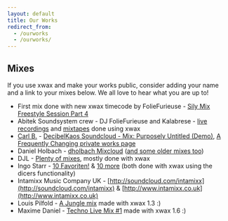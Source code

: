 ```yaml
---
layout: default
title: Our Works
redirect_from:
  - /ourworks
  - /ourworks/
---
```


## Mixes


If you use xwax and make your works public, consider adding your name and a link to your mixes below. We all love to hear what you are up to!

  * First mix done with new xwax timecode by FolieFurieuse - [Sily Mix Freestyle Session Part 4](https://soundcloud.com/abitek-soundsystem/foliefurieuse-sily-mix-session-4)
  * Abitek Soundsystem crew - DJ FolieFurieuse and Kalabrese - [live recordings](http://abitek.org/p/recordings.html) and [mixtapes](http://abitek.org/p/mixtapes-abitek.html) done using xwax
  * [Carl B.](decibelkaos@udubstep.com) - [DecibelKaos Soundcloud - Mix: Purposely Untitled (Demo)](http://www.soundcloud.com/DecibelKaos), [A Frequently Changing private works page](http://www.udubstep.com/DecibelKaos)
  * Daniel Holbach - [dholbach Mixcloud](http://www.mixcloud.com/dholbach) ([and some older mixes too](http://daniel.holba.ch/blog/mixtapes))
  * DJL - [Plenty of mixes](http://www.dj-djl.com), mostly done with xwax
  * Ingo Starr - [10 Favoriten!](http://soundcloud.com/ingo-starr/10-favoriten) & [10 more](http://www.mixcloud.com/Ingo_Starr/ingo-starr-10-more/) (both done with xwax using the dicers functionality)
  * Intamixx Music Company UK - [http://soundcloud.com/intamixx](http://soundcloud.com/intamixx) & [http://www.intamixx.co.uk](http://www.intamixx.co.uk)
  *  Louis Pilfold - [A Jungle mix](http://www.mixcrate.com/mrpopinjay/raggawocky-baby-seal-jungle-mix-278911) made with xwax 1.3 :)
  * Maxime Daniel - [Techno Live Mix #1](https://www.youtube.com/watch?v=MB-u5mNBSVI) made with xwax 1.6 :)

